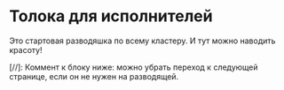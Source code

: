 # Толока для исполнителей

Это стартовая разводяшка по всему кластеру. И тут можно наводить красоту! 

[//]: Коммент к блоку ниже: можно убрать переход к следующей странице, если он не нужен на разводящей.

<style>
.dc-nav-toc-panel {
    display: none
}
</style>